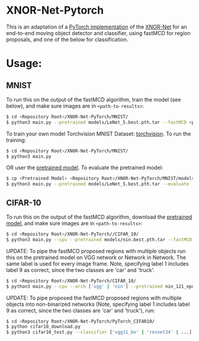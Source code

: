 # XNOR-Net-Pytorch
This is an adaptation of a [PyTorch implementation](https://github.com/jiecaoyu/XNOR-Net-PyTorch) of the [XNOR-Net](https://github.com/allenai/XNOR-Net) for an end-to-end moving object detector and classifier, using fastMCD for region proposals, and one of the below for classification.

# Usage:

## MNIST
To run this on the output of the fastMCD algorithm, train the model (see below), and make sure images are in `<path-to-results>`:
```bash
$ cd <Repository Root>/XNOR-Net-PyTorch/MNIST/
$ python3 main.py --pretrained models/LeNet_5.best.pth.tar --fastMCD <path-to-results>
```

To train your own model
Torchvision MNIST Dataset: [torchvision](https://github.com/pytorch/vision). To run the training:
```bash
$ cd <Repository Root>/XNOR-Net-PyTorch/MNIST/
$ python3 main.py
```
OR user the [pretrained model](https://drive.google.com/open?id=0B-7I62GOSnZ8R3Jzd0ozdzlJUk0). To evaluate the pretrained model:
```bash
$ cp <Pretrained Model> <Repository Root>/XNOR-Net-PyTorch/MNIST/models/
$ python3 main.py --pretrained models/LeNet_5.best.pth.tar --evaluate
```


## CIFAR-10
To run this on the output of the fastMCD algorithm, download the [pretrained model](https://drive.google.com/open?id=0B-7I62GOSnZ8UjJqNnR1V0dMbWs), and make sure images are in `<path-to-results>`:
```bash
$ cd <Repository Root>/XNOR-Net-PyTorch//CIFAR_10/
$ python3 main.py --cpu --pretrained models/nin.best.pth.tar --fastMCD <path-to-results>
```

UPDATE: To pipe the fastMCD proposed regions with multiple objects run this on the pretrained model on VGG network or Network in Network. The same label is used for every image frame. Note, specifying label 1 includes label 9 as correct, since the two classes are 'car' and 'truck'.
```bash
$ cd <Repository Root>/XNOR-Net-PyTorch/CIFAR_10/
$ python3 main.py --cpu --arch ['vgg' | 'nin'] --pretrained nin_121_epoch.pth.tar --multi_fastMCD <path-to-results> --label [0 - 9]
```

UPDATE: To pipe proposed the fastMCD proposed regions with multiple objects into non-binarized networks (Note, specifying label 1 includes label 9 as correct, since the two classes are 'car' and 'truck'), run:
```bash
$ cd <Repository Root>/XNOR-Net-PyTorch/PyTorch_CIFAR10/
$ python cifar10_download.py
$ python3 cifar10_test.py --classifier ['vgg11_bn' | 'resnet34' | ...] --fastMCD --data <path-to-results> --label [0 - 9]
```

<!--
## ImageNet
DAK TODO. Below is just stuff from the original repo
### Dataset

The training supports [torchvision](https://github.com/pytorch/vision).

If you have installed [Caffe](https://github.com/BVLC/caffe), you can download the preprocessed dataset [here](https://drive.google.com/uc?export=download&id=0B-7I62GOSnZ8aENhOEtESVFHa2M) and uncompress it. 
To set up the dataset:
```bash
$ cd <Repository Root>/ImageNet/networks/
$ ln -s <Datasets Root> data
```

### AlexNet
To train the network:
```bash
$ cd <Repository Root>/ImageNet/networks/
$ python main.py # add "--caffe-data" if you are training with the Caffe dataset
```
The pretrained models can be downloaded here: [pretrained with Caffe dataset](https://drive.google.com/open?id=0B-7I62GOSnZ8bUtZUXdZLVBtUDQ); [pretrained with torchvision](https://drive.google.com/open?id=1NiVSo3K4c_kcRP10bUCirjHX5_pvylNb). To evaluate the pretrained model:
```bash
$ cp <Pretrained Model> <Repository Root>/ImageNet/networks/
$ python main.py --resume alexnet.baseline.pth.tar --evaluate # add "--caffe-data" if you are training with the Caffe dataset
```
The training log can be found here: [log - Caffe dataset](https://raw.githubusercontent.com/jiecaoyu/XNOR-Net-PyTorch/master/ImageNet/networks/log.baseline); [log - torchvision](https://github.com/jiecaoyu/XNOR-Net-PyTorch/blob/master/ImageNet/networks/log.pytorch.wd_3e-6).

## Todo
- NIN for ImageNet.

## Notes
### Gradients of scaled sign function
In the paper, the gradient in backward after the scaled sign function is  
  
![equation](http://latex.codecogs.com/gif.latex?%5Cfrac%7B%5Cpartial%20C%7D%7B%5Cpartial%20W_i%7D%3D%5Cfrac%7B%5Cpartial%20C%7D%7B%5Cpartial%20%7B%5Cwidetilde%7BW%7D%7D_i%7D%20%28%5Cfrac%7B1%7D%7Bn%7D+%5Cfrac%7B%5Cpartial%20sign%28W_i%29%7D%7B%5Cpartial%20W_i%7D%5Ccdot%20%5Calpha%20%29)

< !--
\frac{\partial C}{\partial W_i}=\frac{\partial C}{\partial {\widetilde{W}}_i} (\frac{1}{n}+\frac{\partial sign(W_i)}{\partial W_i}\cdot \alpha )
-- >

However, this equation is actually inaccurate. The correct backward gradient should be

![equation](https://latex.codecogs.com/gif.latex?%5Cfrac%7B%5Cpartial%20C%7D%7B%5Cpartial%20W_%7Bi%7D%7D%20%3D%20%5Cfrac%7B1%7D%7Bn%7D%20%5Ccdot%20sign%28W_%7Bi%7D%29%20%5Ccdot%20%5Csum_%7Bj%3D1%7D%5E%7Bn%7D%5B%5Cfrac%7B%5Cpartial%20C%7D%7B%5Cpartial%20%5Cwidetilde%7BW%7D_j%7D%20%5Ccdot%20sign%28W_j%29%5D%20&plus;%20%5Cfrac%7B%5Cpartial%20C%7D%7B%5Cpartial%20%5Cwidetilde%7BW%7D_i%7D%20%5Ccdot%20%5Cfrac%7Bsign%28W_i%29%7D%7BW_i%7D%20%5Ccdot%20%5Calpha)

Details about this correction can be found in the [notes](notes/notes.pdf) (section 1).
-->
